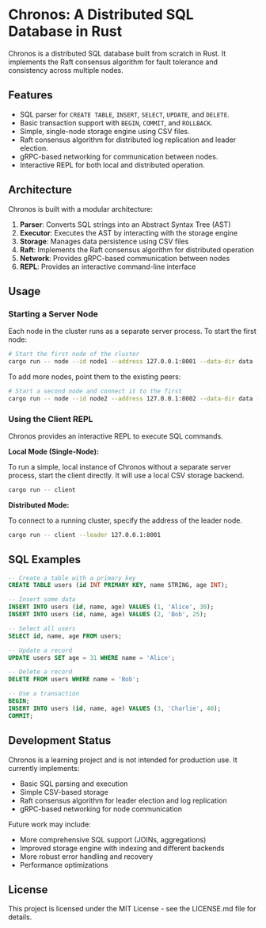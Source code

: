 # Chronos: A Distributed SQL Database in Rust

Chronos is a distributed SQL database built from scratch in Rust. It implements the Raft consensus algorithm for fault tolerance and consistency across multiple nodes.

## Features

- SQL parser for `CREATE TABLE`, `INSERT`, `SELECT`, `UPDATE`, and `DELETE`.
- Basic transaction support with `BEGIN`, `COMMIT`, and `ROLLBACK`.
- Simple, single-node storage engine using CSV files.
- Raft consensus algorithm for distributed log replication and leader election.
- gRPC-based networking for communication between nodes.
- Interactive REPL for both local and distributed operation.

## Architecture

Chronos is built with a modular architecture:

1. **Parser**: Converts SQL strings into an Abstract Syntax Tree (AST)
2. **Executor**: Executes the AST by interacting with the storage engine
3. **Storage**: Manages data persistence using CSV files
4. **Raft**: Implements the Raft consensus algorithm for distributed operation
5. **Network**: Provides gRPC-based communication between nodes
6. **REPL**: Provides an interactive command-line interface

## Usage

### Starting a Server Node

Each node in the cluster runs as a separate server process. To start the first node:

```bash
# Start the first node of the cluster
cargo run -- node --id node1 --address 127.0.0.1:8001 --data-dir data
```

To add more nodes, point them to the existing peers:

```bash
# Start a second node and connect it to the first
cargo run -- node --id node2 --address 127.0.0.1:8002 --data-dir data --peers node1=127.0.0.1:8001
```

### Using the Client REPL

Chronos provides an interactive REPL to execute SQL commands.

**Local Mode (Single-Node):**

To run a simple, local instance of Chronos without a separate server process, start the client directly. It will use a local CSV storage backend.

```bash
cargo run -- client
```

**Distributed Mode:**

To connect to a running cluster, specify the address of the leader node.

```bash
cargo run -- client --leader 127.0.0.1:8001
```

## SQL Examples

```sql
-- Create a table with a primary key
CREATE TABLE users (id INT PRIMARY KEY, name STRING, age INT);

-- Insert some data
INSERT INTO users (id, name, age) VALUES (1, 'Alice', 30);
INSERT INTO users (id, name, age) VALUES (2, 'Bob', 25);

-- Select all users
SELECT id, name, age FROM users;

-- Update a record
UPDATE users SET age = 31 WHERE name = 'Alice';

-- Delete a record
DELETE FROM users WHERE name = 'Bob';

-- Use a transaction
BEGIN;
INSERT INTO users (id, name, age) VALUES (3, 'Charlie', 40);
COMMIT;
```

## Development Status

Chronos is a learning project and is not intended for production use. It currently implements:

- Basic SQL parsing and execution
- Simple CSV-based storage
- Raft consensus algorithm for leader election and log replication
- gRPC-based networking for node communication

Future work may include:

- More comprehensive SQL support (JOINs, aggregations)
- Improved storage engine with indexing and different backends
- More robust error handling and recovery
- Performance optimizations

## License

This project is licensed under the MIT License - see the LICENSE.md file for details.
